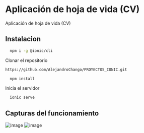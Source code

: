 # Aplicación de hoja de vida (CV)

Aplicación de hoja de vida (CV)
 
## Instalacion 

```bash
  npm i -g @ionic/cli 
```


Clonar el repositorio

```bash
https://github.com/AlejandroChango/PROYECTOS_IONIC.git
```

```bash
  npm install
```

Inicia el servidor

```bash
  ionic serve
```

## Capturas del funcionamiento
![image](https://github.com/AlejandroChango/PROYECTOS_IONIC/assets/23177104/c631a8d1-cede-40d5-ace9-72c9eb1cf0b1)
![image](https://github.com/AlejandroChango/PROYECTOS_IONIC/assets/23177104/dc681968-6a3a-4666-bf04-bffcdc0305db)






